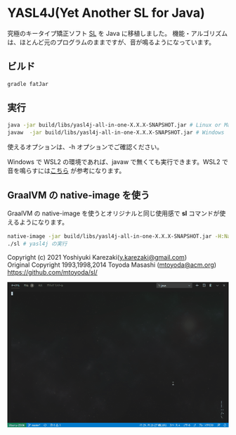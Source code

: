 # YASL4J(Yet Another SL for Java)

究極のキータイプ矯正ソフト [SL](https://github.com/mtoyoda/sl/blob/master/README.ja.md) を Java に移植しました。
機能・アルゴリズムは、ほとんど元のプログラムのままですが、音が鳴るようになっています。

## ビルド

```bash
gradle fatJar
```

## 実行

```bash
java -jar build/libs/yasl4j-all-in-one-X.X.X-SNAPSHOT.jar # Linux or Mac OS
javaw  -jar build/libs/yasl4j-all-in-one-X.X.X-SNAPSHOT.jar # Windows
```

使えるオプションは、-h オプションでご確認ください。

Windows で WSL2 の環境であれば、javaw で無くても実行できます。WSL2 で音を鳴らすには[こちら](https://poniti.hatenablog.com/entry/2020/01/08/002536) が参考になります。

## GraalVM の native-image を使う

GraalVM の native-image を使うとオリジナルと同じ使用感で **sl** コマンドが使えるようになります。

```bash
native-image -jar build/libs/yasl4j-all-in-one-X.X.X-SNAPSHOT.jar -H:Name=sl
./sl # yasl4j の実行
```

Copyright (c) 2021 Yoshiyuki Karezaki(y.karezaki@gmail.com)<br>
Original Copyright 1993,1998,2014 Toyoda Masashi (mtoyoda@acm.org) https://github.com/mtoyoda/sl/

![VSCode で実行中の画面](demo.gif)
